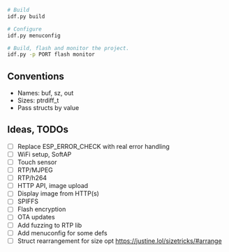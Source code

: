```bash
# Build
idf.py build

# Configure
idf.py menuconfig

# Build, flash and monitor the project.
idf.py -p PORT flash monitor
```

## Conventions

- Names: buf, sz, out
- Sizes: ptrdiff_t
- Pass structs by value

## Ideas, TODOs

- [ ] Replace ESP_ERROR_CHECK with real error handling
- [ ] WiFi setup, SoftAP
- [ ] Touch sensor
- [ ] RTP/MJPEG
- [ ] RTP/h264
- [ ] HTTP API, image upload
- [ ] Display image from HTTP(s)
- [ ] SPIFFS
- [ ] Flash encryption
- [ ] OTA updates
- [ ] Add fuzzing to RTP lib
- [ ] Add menuconfig for some defs
- [ ] Struct rearrangement for size opt https://justine.lol/sizetricks/#arrange
